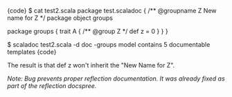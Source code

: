 {code}
$ cat test2.scala
package test.scaladoc {
  /** @groupname Z New name for Z */
  package object groups

  package groups {
    trait A {
     /** @group Z */
      def z = 0
    }
  }
}

$ scaladoc test2.scala -d doc -groups
model contains 5 documentable templates
{code}

The result is that def z won't inherit the "New Name for Z".

*Note: Bug prevents proper reflection documentation. It was already fixed as part of the reflection docspree.*
